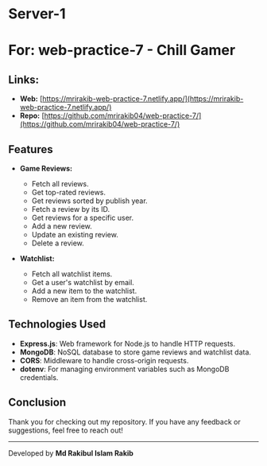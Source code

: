 # Server-1

# For: web-practice-7 - Chill Gamer

## Links:

- **Web:** [https://mrirakib-web-practice-7.netlify.app/](https://mrirakib-web-practice-7.netlify.app/)
- **Repo:** [https://github.com/mrirakib04/web-practice-7/](https://github.com/mrirakib04/web-practice-7/)

## Features

- **Game Reviews:**

  - Fetch all reviews.
  - Get top-rated reviews.
  - Get reviews sorted by publish year.
  - Fetch a review by its ID.
  - Get reviews for a specific user.
  - Add a new review.
  - Update an existing review.
  - Delete a review.

- **Watchlist:**
  - Fetch all watchlist items.
  - Get a user's watchlist by email.
  - Add a new item to the watchlist.
  - Remove an item from the watchlist.

## Technologies Used

- **Express.js**: Web framework for Node.js to handle HTTP requests.
- **MongoDB**: NoSQL database to store game reviews and watchlist data.
- **CORS**: Middleware to handle cross-origin requests.
- **dotenv**: For managing environment variables such as MongoDB credentials.

## Conclusion

Thank you for checking out my repository. If you have any feedback or suggestions, feel free to reach out!

---

Developed by **Md Rakibul Islam Rakib**
